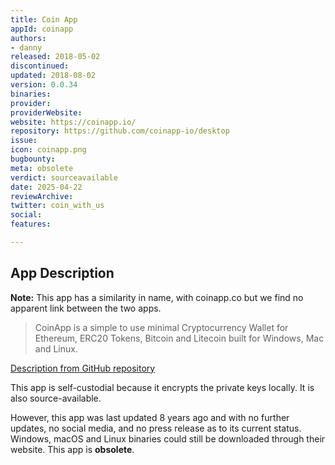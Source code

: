 ```yaml
---
title: Coin App
appId: coinapp
authors:
- danny
released: 2018-05-02
discontinued: 
updated: 2018-08-02
version: 0.0.34
binaries: 
provider: 
providerWebsite: 
website: https://coinapp.io/
repository: https://github.com/coinapp-io/desktop
issue: 
icon: coinapp.png
bugbounty: 
meta: obsolete
verdict: sourceavailable
date: 2025-04-22
reviewArchive: 
twitter: coin_with_us
social: 
features: 

---
```


## App Description

**Note:** This app has a similarity in name, with coinapp.co but we find no apparent link between the two apps.

> CoinApp is a simple to use minimal Cryptocurrency Wallet for Ethereum, ERC20 Tokens, Bitcoin and Litecoin built for Windows, Mac and Linux.

[Description from GitHub repository](https://github.com/coinapp-io/desktop)

This app is self-custodial because it encrypts the private keys locally. It is also source-available. 

However, this app was last updated 8 years ago and with no further updates, no social media, and no press release as to its current status. Windows, macOS and Linux binaries could still be downloaded through their website. This app is **obsolete**.

